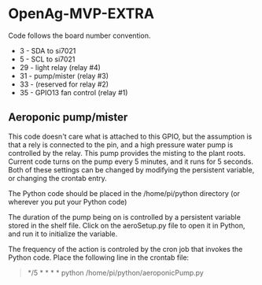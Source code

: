 # OpenAg-MVP-EXTRA

Code follows the board number convention.

- 3 - SDA to si7021
- 5 - SCL to si7021
- 29 - light relay (relay #4)
- 31 - pump/mister (relay #3)
- 33 - (reserved for relay #2)
- 35 - GPIO13 fan control (relay #1)

## Aeroponic pump/mister

This code doesn't care what is attached to this GPIO, but the assumption is that a rely is connected to the pin, and a high pressure water pump is controlled by the relay.  This pump provides the misting to the plant roots.
Current code turns on the pump every 5 minutes, and it runs for 5 seconds.  Both of these settings can be changed by modifying the persistent variable, or changing the crontab entry.

The Python code should be placed in the /home/pi/python directory (or wherever you put your Python code)

The duration of the pump being on is controlled by a persistent variable stored in the shelf file.  Click on the aeroSetup.py file to open it in Python, and run it to initialize the variable.

The frequency of the action is controled by the cron job that invokes the Python code.  Place the following line in the crontab file:

> */5 * * * * python /home/pi/python/aeroponicPump.py



